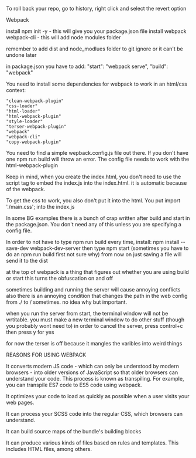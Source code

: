 To roll back your repo, go to history, right click and select the revert option

Webpack

install npm init -y - this will give you your package.json file
install webpack webpack-cli - this will add node modules folder

remember to add dist and node_modlues folder to git ignore or it can't be undone later

in package.json you have to add:
    "start": "webpack serve",
    "build": "webpack"

You need to install some dependencies for webpack to work in an html/css context:

    "clean-webpack-plugin"
    "css-loader"
    "html-loader"
    "html-webpack-plugin"
    "style-loader"
    "terser-webpack-plugin"
    "webpack"
    "webpack-cli"
    "copy-webpack-plugin"


You need to find a simple wepback.config.js file out there. If you don't have one npm run build will throw an error.
The config file needs to work with the html-webpack-plugin

Keep in mind, when you create the index.html, you don't need to use the script tag to embed the index.js into the index.html. it is automatic because of the webpack.

To get the css to work, you also don't put it into the html. You put import './main.css'; into the index.js

In some BG examples there is a bunch of crap written after build and start in the package.json. You don't need any of this unless you are specifying a config file.

In order to not have to type npm run build every time, install: npm install --save-dev webpack-dev-server
then type npm start (sometimes you have to do an npm run build first not sure why)
from now on just saving a file will send it to the dist

at the top of webpack is a thing that figures out whether you are using build or start
this turns the obfuscation on and off

sometimes building and running the server will cause annoying conflicts
also there is an annoying condition that changes the path in the web config from ./ to / sometimes. no idea why but important.

when you run the server from start, the terminal window will not be wrtitable. you must make a new terminal window to do other stuff (though you probably wont need to)
in order to cancel the server, press control+c then press y for yes

for now the terser is off because it mangles the varibles into weird things



REASONS FOR USING WEBPACK

It converts modern JS code - which can only be understood by modern browsers - into older versions of JavaScript so that older browsers can understand your code. This process is known as transpiling. For example, you can transpile ES7 code to ES5 code using webpack.  

It optimizes your code to load as quickly as possible when a user visits your web pages. 

It can process your SCSS code into the regular CSS, which browsers can understand. 

It can build source maps of the bundle's building blocks  

It can produce various kinds of files based on rules and templates. This includes HTML files, among others. 
